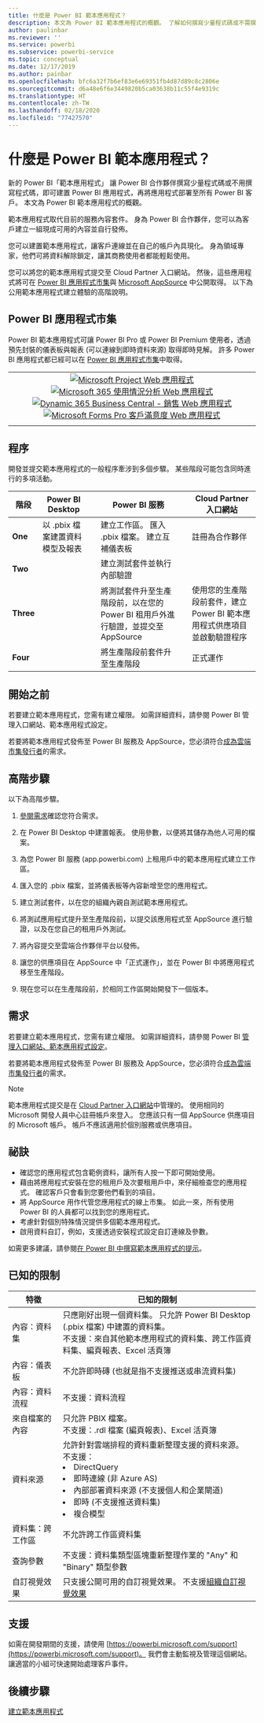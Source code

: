 ```yaml
---
title: 什麼是 Power BI 範本應用程式？
description: 本文為 Power BI 範本應用程式的概觀。 了解如何撰寫少量程式碼或不需撰寫程式碼，即可建置 Power BI 應用程式，並將應用程式部署至所有 Power BI 客戶。
author: paulinbar
ms.reviewer: ''
ms.service: powerbi
ms.subservice: powerbi-service
ms.topic: conceptual
ms.date: 12/17/2019
ms.author: painbar
ms.openlocfilehash: bfc6a32f7b6ef83e6e69351fb4d87d89c8c2806e
ms.sourcegitcommit: d6a48e6f6e3449820b5ca03638b11c55f4e9319c
ms.translationtype: HT
ms.contentlocale: zh-TW
ms.lasthandoff: 02/18/2020
ms.locfileid: "77427570"
---
```

# <a name="what-are-power-bi-template-apps"></a>什麼是 Power BI 範本應用程式？

新的 Power BI「範本應用程式」  讓 Power BI 合作夥伴撰寫少量程式碼或不用撰寫程式碼，即可建置 Power BI 應用程式，再將應用程式部署至所有 Power BI 客戶。  本文為 Power BI 範本應用程式的概觀。

範本應用程式取代目前的服務內容套件。 身為 Power BI 合作夥伴，您可以為客戶建立一組現成可用的內容並自行發佈。  

您可以建置範本應用程式，讓客戶連線並在自己的帳戶內具現化。 身為領域專家，他們可將資料解除鎖定，讓其商務使用者都能輕鬆使用。  

您可以將您的範本應用程式提交至 Cloud Partner 入口網站。 然後，這些應用程式將可在 [Power BI 應用程式市集](https://app.powerbi.com/getdata/services)與 [Microsoft AppSource](https://appsource.microsoft.com/?product=power-bi) 中公開取得。 以下為公用範本應用程式建立體驗的高階說明。

## <a name="power-bi-apps-marketplace"></a>Power BI 應用程式市集

Power BI 範本應用程式可讓 Power BI Pro 或 Power BI Premium 使用者，透過預先封裝的儀表板與報表 (可以連線到即時資料來源) 取得即時見解。 許多 Power BI 應用程式都已經可以在 [Power BI 應用程式市集](https://app.powerbi.com/getdata/services)中取得。

|  |
|     :---:      |
| [![Microsoft Project Web 應用程式](./media/service-template-apps-overview/project-web.png)](https://app.powerbi.com/groups/me/getapps/services/pbi_msprojectonline.pbi-microsoftprojectwebapp) [![Microsoft 365 使用情況分析 Web 應用程式](./media/service-template-apps-overview/microsoft365-usage-analytics.png)](https://app.powerbi.com/groups/me/getapps/services/cia_microsoft365.microsoft-365-usage-analytics) [![Dynamic 365 Business Central - 銷售 Web 應用程式](./media/service-template-apps-overview/dynamics-sales.png)](https://app.powerbi.com/groups/me/getapps/services/microsoftdynsmb.businesscentral_sales) [![Microsoft Forms Pro 客戶滿意度 Web 應用程式](./media/service-template-apps-overview/forms-pro.png)](https://app.powerbi.com/groups/me/getapps/services/msfp.formsprocustomersatisfaction) |
|  |

## <a name="process"></a>程序
開發並提交範本應用程式的一般程序牽涉到多個步驟。 某些階段可能包含同時進行的多項活動。


| 階段 | Power BI Desktop |  |Power BI 服務  |  |Cloud Partner 入口網站  |
|---|--------|--|---------|---------|---------|
| **One** | 以 .pbix 檔案建置資料模型及報表 |  | 建立工作區。 匯入 .pbix 檔案。 建立互補儀表板  |  | 註冊為合作夥伴 |
| **Two** |  |  | 建立測試套件並執行內部驗證        |  | |
| **Three** | |  | 將測試套件升至生產階段前，以在您的 Power BI 租用戶外進行驗證，並提交至 AppSource  |  | 使用您的生產階段前套件，建立 Power BI 範本應用程式供應項目並啟動驗證程序 |
| **Four** | |  | 將生產階段前套件升至生產階段 |  | 正式運作 |

## <a name="before-you-begin"></a>開始之前

若要建立範本應用程式，您需有建立權限。 如需詳細資料，請參閱 Power BI 管理入口網站、範本應用程式設定。 

若要將範本應用程式發佈至 Power BI 服務及 AppSource，您必須符合[成為雲端市集發行者](https://docs.microsoft.com/azure/marketplace/become-publisher)的需求。
 
## <a name="high-level-steps"></a>高階步驟

以下為高階步驟。 

1. [參閱需求](#requirements)確認您符合需求。 

2. 在 Power BI Desktop 中建置報表。 使用參數，以便將其儲存為他人可用的檔案。 

3. 為您 Power BI 服務 (app.powerbi.com) 上租用戶中的範本應用程式建立工作區。 

4. 匯入您的 .pbix 檔案，並將儀表板等內容新增至您的應用程式。 

5. 建立測試套件，以在您的組織內親自測試範本應用程式。 

6. 將測試應用程式提升至生產階段前，以提交該應用程式至 AppSource 進行驗證，以及在您自己的租用戶外測試。 

7. 將內容提交至雲端合作夥伴平台以發佈。 

8. 讓您的供應項目在 AppSource 中「正式運作」，並在 Power BI 中將應用程式移至生產階段。

9. 現在您可以在生產階段前，於相同工作區開始開發下一個版本。 

## <a name="requirements"></a>需求

若要建立範本應用程式，您需有建立權限。 如需詳細資料，請參閱 Power BI [管理入口網站、範本應用程式設定](service-admin-portal.md#template-apps-settings)。 

若要將範本應用程式發佈至 Power BI 服務及 AppSource，您必須符合[成為雲端市集發行者](https://docs.microsoft.com/azure/marketplace/become-publisher)的需求。
 > [!NOTE] 
 > 範本應用程式提交是在 [Cloud Partner 入口網站](https://cloudpartner.azure.com)中管理的。 使用相同的 Microsoft 開發人員中心註冊帳戶來登入。 您應該只有一個 AppSource 供應項目的 Microsoft 帳戶。 帳戶不應該適用於個別服務或供應項目。

## <a name="tips"></a>祕訣 

- 確認您的應用程式包含範例資料，讓所有人按一下即可開始使用。 
- 藉由將應用程式安裝在您的租用戶及次要租用戶中，來仔細檢查您的應用程式。 確認客戶只會看到您要他們看到的項目。 
- 將 AppSource 用作代管您應用程式的線上市集。 如此一來，所有使用 Power BI 的人員都可以找到您的應用程式。 
- 考慮針對個別特殊情況提供多個範本應用程式。 
- 啟用資料自訂，例如，支援透過安裝程式設定自訂連線及參數。

如需更多建議，請參閱[在 Power BI 中撰寫範本應用程式的提示](service-template-apps-tips.md)。

## <a name="known-limitations"></a>已知的限制

| 特徵 | 已知的限制 |
|---------|---------|
|內容：資料集   | 只應剛好出現一個資料集。 只允許 Power BI Desktop (.pbix 檔案) 中建置的資料集。 <br>不支援：來自其他範本應用程式的資料集、跨工作區資料集、編頁報表、Excel 活頁簿 |
|內容：儀表板 | 不允許即時磚 (也就是指不支援推送或串流資料集) |
|內容：資料流程 | 不支援：資料流程 |
|來自檔案的內容 | 只允許 PBIX 檔案。 <br>不支援：.rdl 檔案 (編頁報表)、Excel 活頁簿   |
| 資料來源 | 允許針對雲端排程的資料重新整理支援的資料來源。 <br>不支援： <li> DirectQuery</li><li>即時連線 (非 Azure AS)</li> <li>內部部署資料來源 (不支援個人和企業閘道)</li> <li>即時 (不支援推送資料集)</li> <li>複合模型</li></ul> |
| 資料集：跨工作區 | 不允許跨工作區資料集  |
| 查詢參數 | 不支援：資料集類型區塊重新整理作業的 "Any" 和 "Binary" 類型參數 |
| 自訂視覺效果 | 只支援公開可用的自訂視覺效果。 不支援[組織自訂視覺效果](developer/power-bi-custom-visuals-organization.md) |

## <a name="support"></a>支援
如需在開發期間的支援，請使用 [https://powerbi.microsoft.com/support](https://powerbi.microsoft.com/support)。 我們會主動監視及管理這個網站。 讓適當的小組可快速開始處理客戶事件。

## <a name="next-steps"></a>後續步驟

[建立範本應用程式](service-template-apps-create.md)
